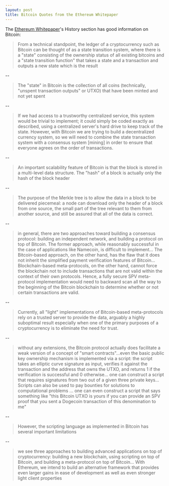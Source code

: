 ```yaml
---
layout: post
title: Bitcoin Quotes from the Ethereum Whitepaper
---
```


The [Ethereum Whitepaper](https://github.com/ethereum/wiki/wiki/White-Paper)'s History section has good information on Bitcoin:

> From a technical standpoint, the ledger of a cryptocurrency such as Bitcoin can be thought of as a state transition system, where there is a "state" consisting of the ownership status of all existing bitcoins and a "state transition function" that takes a state and a transaction and outputs a new state which is the result

--

> The "state" in Bitcoin is the collection of all coins (technically, "unspent transaction outputs" or UTXO) that have been minted and not yet spent

--

> If we had access to a trustworthy centralized service, this system would be trivial to implement; it could simply be coded exactly as described, using a centralized server's hard drive to keep track of the state. However, with Bitcoin we are trying to build a decentralized currency system, so we will need to combine the state transaction system with a consensus system [mining] in order to ensure that everyone agrees on the order of transactions.

--

> An important scalability feature of Bitcoin is that the block is stored in a multi-level data structure. The "hash" of a block is actually only the hash of the block header

--

> The purpose of the Merkle tree is to allow the data in a block to be delivered piecemeal: a node can download only the header of a block from one source, the small part of the tree relevant to them from another source, and still be assured that all of the data is correct.

--

> in general, there are two approaches toward building a consensus protocol: building an independent network, and building a protocol on top of Bitcoin. The former approach, while reasonably successful in the case of applications like Namecoin, is difficult to implement... The Bitcoin-based approach, on the other hand, has the flaw that it does not inherit the simplified payment verification features of Bitcoin... Blockchain-based meta-protocols, on the other hand, cannot force the blockchain not to include transactions that are not valid within the context of their own protocols. Hence, a fully secure SPV meta-protocol implementation would need to backward scan all the way to the beginning of the Bitcoin blockchain to determine whether or not certain transactions are valid.

--

> Currently, all "light" implementations of Bitcoin-based meta-protocols rely on a trusted server to provide the data, arguably a highly suboptimal result especially when one of the primary purposes of a cryptocurrency is to eliminate the need for trust.

--

> without any extensions, the Bitcoin protocol actually does facilitate a weak version of a concept of "smart contracts"...even the basic public key ownership mechanism is implemented via a script: the script takes an elliptic curve signature as input, verifies it against the transaction and the address that owns the UTXO, and returns 1 if the verification is successful and 0 otherwise... one can construct a script that requires signatures from two out of a given three private keys... Scripts can also be used to pay bounties for solutions to computational problems ... one can even construct a script that says something like "this Bitcoin UTXO is yours if you can provide an SPV proof that you sent a Dogecoin transaction of this denomination to me"

--

> However, the scripting language as implemented in Bitcoin has several important limitations

--

> we see three approaches to building advanced applications on top of cryptocurrency: building a new blockchain, using scripting on top of Bitcoin, and building a meta-protocol on top of Bitcoin... With Ethereum, we intend to build an alternative framework that provides even larger gains in ease of development as well as even stronger light client properties


